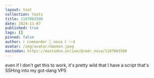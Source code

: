 ```yaml
---
layout: toot
collection: toots
title: 1107003500
date: 2024-11-07
published: true
tags: []
pinned: false
author: ⸸ commander ░ nova ⸸ :~$
avatar: /img/avatar/daemon.jpeg
mastodon: https://mastodon.online/@cmdr_nova/1107003500
---
```


even if I don't get this to work, it's pretty wild that I have a script that's SSHing into my got-dang VPS
